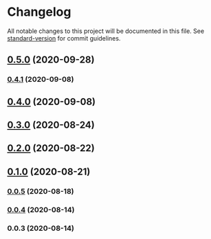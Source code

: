 # Changelog

All notable changes to this project will be documented in this file. See [standard-version](https://github.com/conventional-changelog/standard-version) for commit guidelines.

## [0.5.0](https://github.com/tewen/data-mining-tools/compare/v0.4.1...v0.5.0) (2020-09-28)



### [0.4.1](https://github.com/tewen/data-mining-tools/compare/v0.4.0...v0.4.1) (2020-09-08)



## [0.4.0](https://github.com/tewen/data-mining-tools/compare/v0.3.0...v0.4.0) (2020-09-08)



## [0.3.0](https://github.com/tewen/data-mining-tools/compare/v0.2.0...v0.3.0) (2020-08-24)



## [0.2.0](https://github.com/tewen/data-mining-tools/compare/v0.1.0...v0.2.0) (2020-08-22)



## [0.1.0](https://github.com/tewen/data-mining-tools/compare/v0.0.5...v0.1.0) (2020-08-21)



### [0.0.5](https://github.com/tewen/data-mining-tools/compare/v0.0.4...v0.0.5) (2020-08-18)



### [0.0.4](https://github.com/tewen/data-mining-tools/compare/v0.0.3...v0.0.4) (2020-08-14)



### 0.0.3 (2020-08-14)
